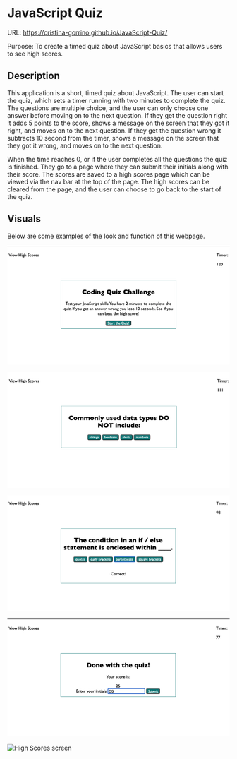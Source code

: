 # JavaScript Quiz

URL: https://cristina-gorrino.github.io/JavaScript-Quiz/

Purpose: To create a timed quiz about JavaScript basics that allows users to see high scores.

## Description

This application is a short, timed quiz about JavaScript. The user can start the quiz, which sets a timer running with two minutes to complete the quiz. The questions are multiple choice, and the user can only choose one answer before moving on to the next question. If they get the question right it adds 5 points to the score, shows a message on the screen that they got it right, and moves on to the next question. If they get the question wrong it subtracts 10 second from the timer, shows a message on the screen that they got it wrong, and moves on to the next question. 

When the time reaches 0, or if the user completes all the questions the quiz is finished. They go to a page where they can submit their initials along with their score. The scores are saved to a high scores page which can be viewed via the nav bar at the top of the page. The high scores can be cleared from the page, and the user can choose to go back to the start of the quiz.

## Visuals

Below are some examples of the look and function of this webpage.

![Start page of the quiz](./assets/images/js-quiz1.png "Start Quiz")

![First question of the quiz](./assets/images/js-quiz2.png "Question 1")

![After a correct answer](./assets/images/js-quiz3.png "Correct answer")

![End of the quiz](./assets/images/js-quiz4.png "Submit screen")

![High Scores screen](./assets/images/js-quiz5png "High Scores")


